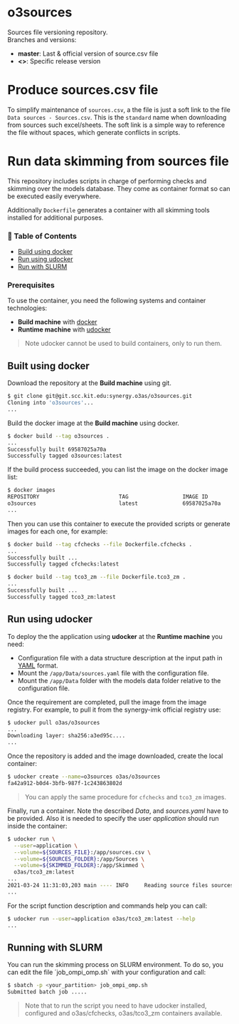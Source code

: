 # o3sources

Sources file versioning repository. <br>
Branches and versions:
 
 - **master**: Last & official version of source.csv file
 - **<>**: Specific release version


# Produce sources.csv file
To simplify maintenance of `sources.csv`, a the file is just a soft link
to the file `Data sources - Sources.csv`. This is the `standard` name
when downloading from sources such excel/sheets. The soft link is a simple
way to reference the file without spaces, which generate conflicts in
scripts.


# Run data skimming from sources file
This repository includes scripts in charge of performing checks and skimming
over the models database. They come as container format so can be executed
easily everywhere.

Additionally `Dockerfile` generates a container with all skimming tools
installed for additional purposes.


### 📝 Table of Contents
- [Build using docker](#build)
- [Run using udocker](#deployment)
- [Run with SLURM](#slurm)

### Prerequisites
To use the container, you need the following systems and container technologies:
- __Build machine__ with [docker](https://docs.docker.com/engine/install/) 
- __Runtime machine__ with [udocker](https://indigo-dc.gitbook.io/udocker/installation_manual)

> Note udocker cannot be used to build containers, only to run them. 


## Built using docker <a name = "build"></a>
Download the repository at the __Build machine__ using git.
```sh
$ git clone git@git.scc.kit.edu:synergy.o3as/o3sources.git
Cloning into 'o3sources'...
...
```
Build the docker image at the __Build machine__ using docker.
```sh
$ docker build --tag o3sources .
...
Successfully built 69587025a70a
Successfully tagged o3sources:latest
```
If the build process succeeded, you can list the image on the docker image list:
```sh
$ docker images
REPOSITORY                         TAG                 IMAGE ID            CREATED              SIZE
o3sources                          latest              69587025a70a        xx seconds ago      557MB
...
```
Then you can use this container to execute the provided scripts or generate
images for each one, for example:
```sh
$ docker build --tag cfchecks --file Dockerfile.cfchecks .
...
Successfully built ...
Successfully tagged cfchecks:latest
```
```sh
$ docker build --tag tco3_zm --file Dockerfile.tco3_zm .
...
Successfully built ...
Successfully tagged tco3_zm:latest
```


## Run using udocker <a name = "deployment"></a>
To deploy the the application using __udocker__ at the __Runtime machine__ you need:
 - Configuration file with a data structure description at the input path in [YAML](https://yaml.org/) format.
 - Mount the `/app/Data/sources.yaml` file with the configuration file.
 - Mount the `/app/Data` folder with the models data folder relative to the configuration file.

Once the requirement are completed, pull the image from the image registry.
For example, to pull it from the synergy-imk official registry use:
```sh
$ udocker pull o3as/o3sources
...
Downloading layer: sha256:a3ed95c....
...
```

Once the repository is added and the image downloaded, create the local container: 
```sh
$ udocker create --name=o3sources o3as/o3sources
fa42a912-b0d4-3bfb-987f-1c243863802d
```
> You can apply the same procedure for `cfchecks` and `tco3_zm` images.

Finally, run a container. Note the described _Data_, and _sources.yaml_ have
to be provided. Also it is needed to specify the user _application_ should run
inside the container:
```sh
$ udocker run \
  --user=application \
  --volume=${SOURCES_FILE}:/app/sources.csv \
  --volume=${SOURCES_FOLDER}:/app/Sources \
  --volume=${SKIMMED_FOLDER}:/app/Skimmed \
  o3as/tco3_zm:latest
...
2021-03-24 11:31:03,203 main ---- INFO     Reading source files sources.csv
...
```

For the script function description and commands help you can call:
```sh  
$ udocker run --user=application o3as/tco3_zm:latest --help
...
```

## Running with SLURM <a name = "slurm"></a>
You can run the skimming process on SLURM environment. To do so, you
can edit the file ´job_ompi_omp.sh` with your configuration and call:

```sh
$ sbatch -p <your_partition> job_ompi_omp.sh
Submitted batch job .....
```

> Note that to run the script you need to have udocker installed, configured and
> o3as/cfchecks, o3as/tco3_zm containers available.

